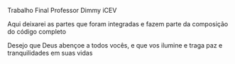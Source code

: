 Trabalho Final Professor Dimmy iCEV

Aqui deixarei as partes que foram integradas e fazem parte da composição do código completo

Desejo que Deus abençoe a todos vocês, e que vos ilumine e traga paz e tranquilidades em suas vidas
